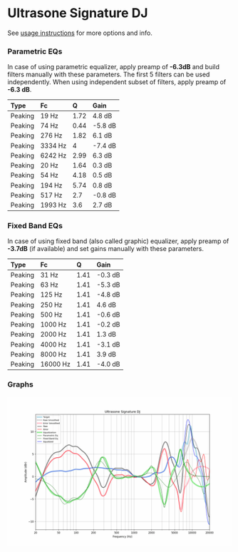 # Ultrasone Signature DJ
See [usage instructions](https://github.com/jaakkopasanen/AutoEq#usage) for more options and info.

### Parametric EQs
In case of using parametric equalizer, apply preamp of **-6.3dB** and build filters manually
with these parameters. The first 5 filters can be used independently.
When using independent subset of filters, apply preamp of **-6.3 dB**.

| Type    | Fc      |    Q | Gain    |
|:--------|:--------|:-----|:--------|
| Peaking | 19 Hz   | 1.72 | 4.8 dB  |
| Peaking | 74 Hz   | 0.44 | -5.8 dB |
| Peaking | 276 Hz  | 1.82 | 6.1 dB  |
| Peaking | 3334 Hz | 4    | -7.4 dB |
| Peaking | 6242 Hz | 2.99 | 6.3 dB  |
| Peaking | 20 Hz   | 1.64 | 0.3 dB  |
| Peaking | 54 Hz   | 4.18 | 0.5 dB  |
| Peaking | 194 Hz  | 5.74 | 0.8 dB  |
| Peaking | 517 Hz  | 2.7  | -0.8 dB |
| Peaking | 1993 Hz | 3.6  | 2.7 dB  |

### Fixed Band EQs
In case of using fixed band (also called graphic) equalizer, apply preamp of **-3.7dB**
(if available) and set gains manually with these parameters.

| Type    | Fc       |    Q | Gain    |
|:--------|:---------|:-----|:--------|
| Peaking | 31 Hz    | 1.41 | -0.3 dB |
| Peaking | 63 Hz    | 1.41 | -5.3 dB |
| Peaking | 125 Hz   | 1.41 | -4.8 dB |
| Peaking | 250 Hz   | 1.41 | 4.6 dB  |
| Peaking | 500 Hz   | 1.41 | -0.6 dB |
| Peaking | 1000 Hz  | 1.41 | -0.2 dB |
| Peaking | 2000 Hz  | 1.41 | 1.3 dB  |
| Peaking | 4000 Hz  | 1.41 | -3.1 dB |
| Peaking | 8000 Hz  | 1.41 | 3.9 dB  |
| Peaking | 16000 Hz | 1.41 | -4.0 dB |

### Graphs
![](./Ultrasone%20Signature%20DJ.png)